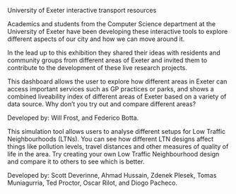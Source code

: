 University of Exeter interactive transport resources

Academics and students from the Computer Science department at the University of Exeter have been developing these interactive tools to explore different aspects of our city and how we can move around it.

In the lead up to this exhibition they shared their ideas with residents and community groups from different areas of Exeter and invited them to contribute to the development of these live research projects.  

This dashboard allows the user to explore how different areas in Exeter can access important services such as GP practices or parks, and shows a combined liveability index of different areas of Exeter based on a variety of data source.  Why don’t you try out and compare different areas?

Developed by: Will Frost, and Federico Botta.
 
This simulation tool allows users to analyse different setups for Low Traffic Neighbourhoods (LTNs). You can see how different LTN designs affect things like pollution levels, travel distances and other measures of quality of life in the area. 
Try creating your own Low Traffic Neighbourhood design and compare it to others to see which is better.

Developed by: Scott Deverinne, Ahmad Hussain, Zdenek Plesek, Tomas Muniagurria, Ted Proctor, Oscar Rilot, and Diogo Pacheco.
